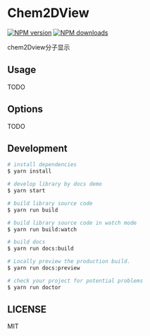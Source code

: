 # Chem2DView

[![NPM version](https://img.shields.io/npm/v/Chem2DView.svg?style=flat)](https://npmjs.org/package/Chem2DView)
[![NPM downloads](http://img.shields.io/npm/dm/Chem2DView.svg?style=flat)](https://npmjs.org/package/Chem2DView)

chem2Dview分子显示

## Usage

TODO

## Options

TODO

## Development

```bash
# install dependencies
$ yarn install

# develop library by docs demo
$ yarn start

# build library source code
$ yarn run build

# build library source code in watch mode
$ yarn run build:watch

# build docs
$ yarn run docs:build

# Locally preview the production build.
$ yarn run docs:preview

# check your project for potential problems
$ yarn run doctor
```

## LICENSE

MIT
